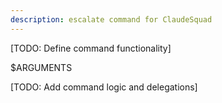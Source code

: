 ```yaml
---
description: escalate command for ClaudeSquad
---
```


[TODO: Define command functionality]

$ARGUMENTS

[TODO: Add command logic and delegations]
